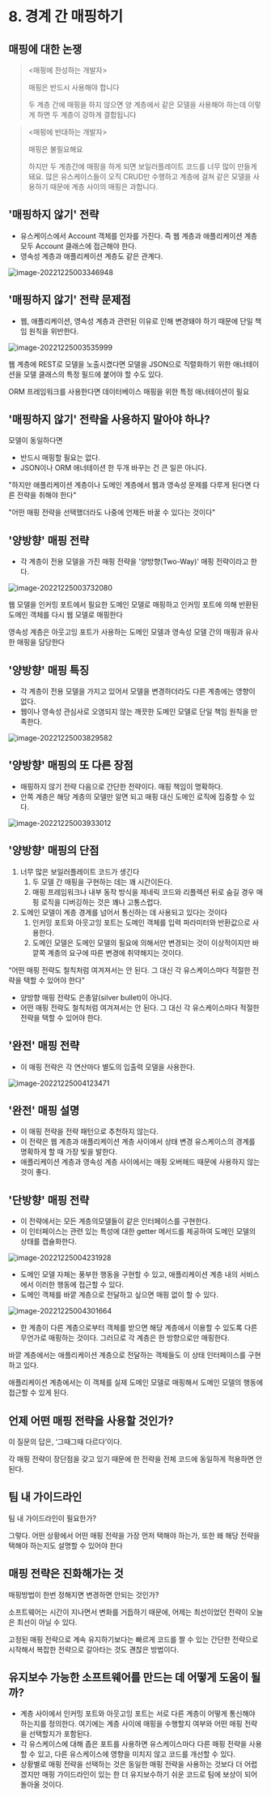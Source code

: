 # 8. 경계 간 매핑하기

## **매핑에 대한 논쟁**

> <매핑에 찬성하는 개발자>
>
> 매핑은 반드시 사용해야 합니다
>
> 두 계층 간에 매핑을 하지 않으면 양 계층에서 같은 모델을 사용해야 하는데 이렇게 하면 두 계층이 강하게 결합됩니다



>  <매핑에 반대하는 개발자>
>
> 매핑은 불필요해요
>
> 하지만 두 계층간에 매핑을 하게 되면 보일러플레이트 코드를 너무 많이 만들게 돼요. 많은 유스케이스들이 오직 CRUD만 수행하고 계층에 걸쳐 같은 모델을 사용하기 때문에 계층 사이의 매핑은 과합니다.





## **'매핑하지 않기' 전략**

* 유스케이스에서 Account 객체를 인자를 가진다. 즉 웹 계층과 애플리케이션 계층 모두 Account 클래스에 접근해야 한다.
* 영속성 계층과 애플리케이션 계층도 같은 관계다.



![image-20221225003346948](images/image-20221225003346948.png)





## **'매핑하지 않기' 전략 문제점**

* 웹, 애플리케이션, 영속성 계층과 관련된 이유로 인해 변경돼야 하기 때문에 단일 책임 원칙을 위반한다.



![image-20221225003535999](images/image-20221225003535999.png)

웹 계층에 REST로 모델을 노출시켰다면 모델을 JSON으로 직렬화하기 위한 애너테이션을 모델 클래스의 특정 필드에 붙어야 할 수도 있다.

ORM 프레임워크를 사용한다면 데이터베이스 매핑을 위한 특정 애너테이션이 필요



## **'매핑하지 않기' 전략을 사용하지 말아야 하나?**

모델이 동일하다면

* 반드시 매핑할 필요는 없다.
* JSON이나 ORM 애너테이션 한 두개 바꾸는 건 큰 일은 아니다.



"하지만 애플리케이션 계층이나 도메인 계층에서 웹과 영속성 문제를 다루게 된다면 다른 전략을 취해야 한다"

"어떤 매핑 전략을 선택했더라도 나중에 언제든 바꿀 수 있다는 것이다"



## **'양방향' 매핑 전략**

* 각 계층이 전용 모델을 가진 매핑 전략을 '양방향(Two-Way)' 매핑 전략이라고 한다.



![image-20221225003732080](images/image-20221225003732080.png)

웹 모델을 인커밍 포트에서 필요한 도메인 모델로 매핑하고 인커밍 포트에 의해 반환된 도메인 객체를 다시 웹 모델로 매핑한다

영속성 계층은 아웃고잉 포트가 사용하는 도메인 모델과 영속성 모델 간의 매핑과 유사한 매핑을 담당한다



## **'양방향' 매핑 특징**

* 각 계층이 전용 모델을 가지고 있어서 모델을 변경하더라도 다른 계층에는 영향이 없다.
* 웹이나 영속성 관심사로 오염되지 않는 깨끗한 도메인 모델로 단일 책임 원칙을 만족한다.



![image-20221225003829582](images/image-20221225003829582.png)



## **'양방향' 매핑의 또 다른 장점**

* 매핑하지 않기 전략 다음으로 간단한 전략이다. 매핑 책임이 명확하다.
* 안쪽 계층은 해당 계층의 모델만 알면 되고 매핑 대신 도메인 로직에 집중할 수 있다.



![image-20221225003933012](images/image-20221225003933012.png)





## **'양방향' 매핑의 단점**

1) 너무 많은 보일러플레이트 코드가 생긴다
    1) 두 모델 간 매핑을 구현하는 데는 꽤 시간이든다.
    2) 매핑 프레임워크나 내부 동작 방식을 제네릭 코드와 리플렉션 뒤로 숨길 경우 매핑 로직을 디버깅하는 것은 
         꽤나 고통스럽다.
2) 도메인 모델이 계층 경계를 넘어서 통신하는 데 사용되고 있다는 것이다
    1) 인커밍 포트와 아웃고잉 포트는 도메인 객체를 입력 파라미터와 반환값으로 사용한다.
    2) 도메인 모델은 도메인 모델의 필요에 의해서만 변경되는 것이 이상적이지만 바깥쪽 계층의 요구에 따른 변경에 취약해지는 것이다.



“어떤 매핑 전략도 철칙처럼 여겨져서는 안 된다. 그 대신 각 유스케이스마다 적절한 전략을 택할 수 있어야 한다”



* 양방향 매핑 전략도 은총알(silver bullet)이 아니다.
* 어떤 매핑 전략도 철칙처럼 여겨져서는 안 된다.  그 대신 각 유스케이스마다 적절한 전략을 택할 수 있어야 한다.





## **'완전' 매핑 전략**

* 이 매핑 전략은 각 연산마다 별도의 입출력 모델을 사용한다.



![image-20221225004123471](images/image-20221225004123471.png)



## **'완전' 매핑 설명**

* 이 매핑 전략을 전략 패턴으로 추천하지 않는다.
* 이 전략은 웹 계층과 애플리케이션 계층 사이에서 상태 변경 유스케이스의 경계를 명확하게 할 때 가장 빛을 발한다.
* 애플리케이션 계층과 영속성 계층 사이에서는 매핑 오버헤드 때문에 사용하지 않는 것이 좋다.



## **'단방향' 매핑 전략**

* 이 전략에서는 모든 계층의모델들이 같은 인터페이스를 구현한다.
* 이 인터페이스는 관련 있는 특성에 대한 getter 메서드를 제공하여 도메인 모델의 상태를 캡슐화한다.

![image-20221225004231928](images/image-20221225004231928.png)





* 도메인 모델 자체는 풍부한 행동을 구현할 수 있고, 애플리케이션 계층 내의 서비스에서 이러한 행동에 접근할 수 있다.
* 도메인 객체를 바깥 계층으로 전달하고 싶으면 매핑 없이 할 수 있다.



![image-20221225004301664](images/image-20221225004301664.png)



* 한 계층이 다른 계층으로부터 객체를 받으면 해당 계층에서 이용할 수 있도록 다른 무언가로 매핑하는 것이다. 그러므로 각 계층은 한 방향으로만 매핑한다.



바깥 계층에서는 애플리케이션 계층으로 전달하는 객체들도 이 상태 인터페이스를 구현하고 있다.

애플리케이션 계층에서는 이 객체를 실제 도메인 모델로 매핑해서 도메인 모델의 행동에 접근할 수 있게 된다.



## **언제 어떤 매핑 전략을 사용할 것인가?**

이 질문의 답은, ‘그때그때 다르다’이다.

각 매핑 전략이 장단점을 갖고 있기 때문에 한 전략을 전체 코드에 동일하게 적용하면 안된다.



## **팀 내 가이드라인**

팀 내 가이드라인이 필요한가?

그렇다. 어떤 상황에서 어떤 매핑 전략을 가장 먼저 택해야 하는가, 또한 왜 해당 전략을 택해야 하는지도 설명할 수 있어야 한다



## **매핑 전략은 진화해가는 것**

매핑방법이 한번 정해지면 변경하면 안되는 것인가?

소프트웨어는 시간이 지나면서 변화를 거듭하기 때문에, 어제는 최선이었던 전략이 오늘은 최선이 아닐 수 있다.

고정된 매핑 전략으로 계속 유지하기보다는 빠르게 코드를 짤 수 있는 간단한 전략으로 시작해서 복잡한 전략으로 갈아타는 것도 괜찮은 방법이다.



## **유지보수 가능한 소프트웨어를 만드는 데 어떻게 도움이 될까?**

* 계층 사이에서 인커밍 포트와 아웃고잉 포트는 서로 다른 계층이 어떻게 통신해야 하는지를 정의한다. 여기에는 계층 사이에 매핑을 수행할지 여부와 어떤 매핑 전략을 선택할지가 포함된다.
* 각 유스케이스에 대해 좁은 포트를 사용하면 유스케이스마다 다른 매핑 전략을 사용할 수 있고, 다른 유스케이스에 영향을 미치지 않고 코드를 개선할 수 있다.
* 상황별로 매핑 전략을 선택하는 것은 동일한 매핑 전략을 사용하는 것보다 더 어렵겠지만 매핑 가이드라인이 있는 한 더 유지보수하기 쉬운 코드로 팀에 보상이 되어 돌아올 것이다.